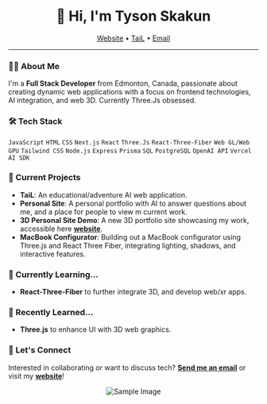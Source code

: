 <h1 align="center">👋 Hi, I'm Tyson Skakun</h1>

<p align="center">
  <a href="https://tysonskakun.dev">Website</a> •
  <a href="https://tail-adventures.com">TaiL</a> •
  <a href="mailto:tysonskakun@gmail.com">Email</a>
</p>

<div align="center">

</div>

---

### 👨‍💻 About Me
I'm a **Full Stack Developer** from Edmonton, Canada, passionate about creating dynamic web applications with a focus on frontend technologies, AI integration, and web 3D. Currently Three.Js obsessed.

### 🛠 Tech Stack
`JavaScript` `HTML` `CSS` `Next.js` `React` `Three.Js` `React-Three-Fiber` `Web GL/Web GPU` `Tailwind CSS` `Node.js` `Express` `Prisma` `SQL` `PostgreSQL` `OpenAI API` `Vercel AI SDK`

### 🔭 Current Projects
- **TaiL**: An educational/adventure AI web application.
- **Personal Site**: A personal portfolio with AI to answer questions about me, and a place for people to view m current work.
- **3D Personal Site Demo**:  A new 3D portfolio site showcasing my work, accessible here **[website](https://tyson-skakun-3d-portfolio.vercel.app/)**.
- **MacBook Configurator**: Building out a MacBook configurator using Three.js and React Three Fiber, integrating lighting, shadows, and interactive features.

### 🌱 Currently Learning...
- **React-Three-Fiber** to further integrate 3D, and develop web/xr apps.

### 🌳 Recently Learned...
- **Three.js** to enhance UI with 3D web graphics.

### 💬 Let's Connect
Interested in collaborating or want to discuss tech? **[Send me an email](mailto:tysonskakun@gmail.com)** or visit my **[website](https://tysonskakun.dev)**!

<div align="center">
  <img src="https://devnet.kentico.com/getattachment/Articles/2016-06/What-Calvin-Hobbes-Can-Teach-Us-about-Web-Developm/SpacemanSpiff.jpg?width=580&height=200" alt="Sample Image">

</div>


